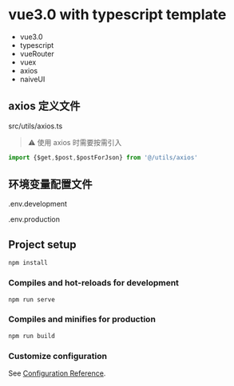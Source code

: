 # vue3.0 with typescript template

- vue3.0
- typescript
- vueRouter
- vuex
- axios
- naiveUI

## axios 定义文件

src/utils/axios.ts

> ⚠ 使用 axios 时需要按需引入

```ts
import {$get,$post,$postForJson} from '@/utils/axios' 
```

## 环境变量配置文件

.env.development

.env.production

## Project setup
```
npm install
```

### Compiles and hot-reloads for development
```
npm run serve
```

### Compiles and minifies for production
```
npm run build
```

### Customize configuration
See [Configuration Reference](https://cli.vuejs.org/config/).
